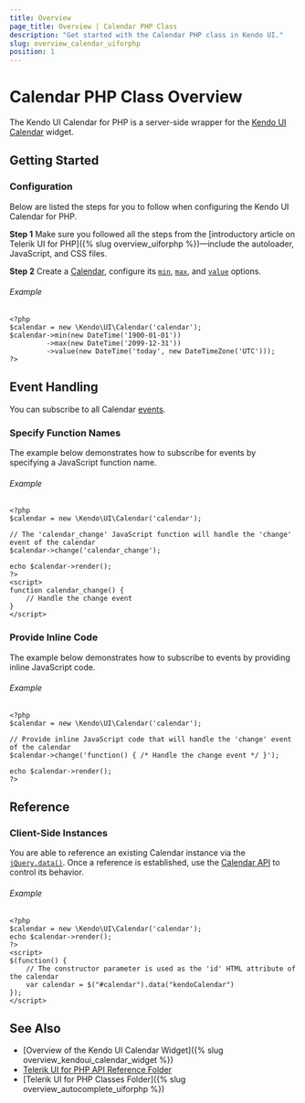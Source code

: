 ```yaml
---
title: Overview
page_title: Overview | Calendar PHP Class
description: "Get started with the Calendar PHP class in Kendo UI."
slug: overview_calendar_uiforphp
position: 1
---
```


# Calendar PHP Class Overview

The Kendo UI Calendar for PHP is a server-side wrapper for the [Kendo UI Calendar](/api/javascript/ui/calendar) widget.

## Getting Started

### Configuration

Below are listed the steps for you to follow when configuring the Kendo UI Calendar for PHP.

**Step 1** Make sure you followed all the steps from the [introductory article on Telerik UI for PHP]({% slug overview_uiforphp %})&mdash;include the autoloader, JavaScript, and CSS files.

**Step 2** Create a [Calendar](/api/php/Kendo/UI/Calendar), configure its [`min`](/api/php/Kendo/UI/Calendar#min), [`max`](/api/php/Kendo/UI/Calendar#max), and [`value`](/api/php/Kendo/UI/Calendar#value) options.

###### Example

    <?php
    $calendar = new \Kendo\UI\Calendar('calendar');
    $calendar->min(new DateTime('1900-01-01'))
             ->max(new DateTime('2099-12-31'))
             ->value(new DateTime('today', new DateTimeZone('UTC')));
    ?>

## Event Handling

You can subscribe to all Calendar [events](/api/javascript/ui/calendar#events).

### Specify Function Names

The example below demonstrates how to subscribe for events by specifying a JavaScript function name.

###### Example

    <?php
    $calendar = new \Kendo\UI\Calendar('calendar');

    // The 'calendar_change' JavaScript function will handle the 'change' event of the calendar
    $calendar->change('calendar_change');

    echo $calendar->render();
    ?>
    <script>
    function calendar_change() {
        // Handle the change event
    }
    </script>

### Provide Inline Code

The example below demonstrates how to subscribe to events by providing inline JavaScript code.

###### Example

    <?php
    $calendar = new \Kendo\UI\Calendar('calendar');

    // Provide inline JavaScript code that will handle the 'change' event of the calendar
    $calendar->change('function() { /* Handle the change event */ }');

    echo $calendar->render();
    ?>

<!--*-->
## Reference

### Client-Side Instances

You are able to reference an existing Calendar instance via the [`jQuery.data()`](http://api.jquery.com/jQuery.data/). Once a reference is established, use the [Calendar API](/api/javascript/ui/calendar#methods) to control its behavior.

###### Example

    <?php
    $calendar = new \Kendo\UI\Calendar('calendar');
    echo $calendar->render();
    ?>
    <script>
    $(function() {
        // The constructor parameter is used as the 'id' HTML attribute of the calendar
        var calendar = $("#calendar").data("kendoCalendar")
    });
    </script>

## See Also

* [Overview of the Kendo UI Calendar Widget]({% slug overview_kendoui_calendar_widget %})
* [Telerik UI for PHP API Reference Folder](/api/php/Kendo/UI/AutoComplete)
* [Telerik UI for PHP Classes Folder]({% slug overview_autocomplete_uiforphp %})
